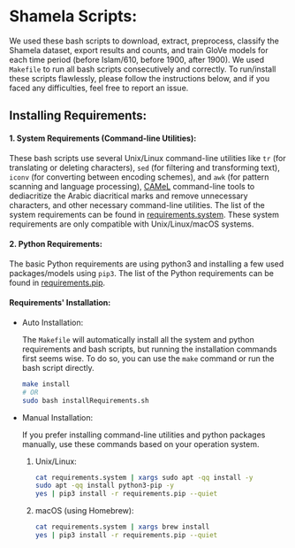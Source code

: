 # Shamela Scripts:

We used these bash scripts to download, extract, preprocess, classify the Shamela dataset, export results and counts, and train GloVe models for each time period (before Islam/610, before 1900, after 1900). We used `Makefile` to run all bash scripts consecutively and correctly.  To run/install these scripts flawlessly, please follow the instructions below, and if you faced any difficulties, feel free to report an issue.

## Installing Requirements:

#### 1. System Requirements (Command-line Utilities):

These bash scripts use several Unix/Linux command-line utilities like `tr` (for translating or deleting characters), `sed` (for filtering and transforming text), `iconv` (for converting between encoding schemes), and `awk` (for pattern scanning and language processing), [CAMeL](https://camel-tools.readthedocs.io/en/latest/index.html) command-line tools to dediacritize the Arabic diacritical marks and remove unnecessary characters, and other necessary command-line utilities. The list of the system requirements can be found in [requirements.system](https://github.com/Clarkson-Accountability-Transparency/gBiasRoadblocks/blob/main/Shamela/requirements.system "requirements.system"). These system requirements are only compatible with Unix/Linux/macOS systems.

#### 2. Python Requirements:

The basic Python requirements are using python3 and installing a few used packages/models using `pip3`.  The list of the Python requirements can be found in [requirements.pip](https://github.com/Clarkson-Accountability-Transparency/gBiasRoadblocks/blob/main/Shamela/requirements.system "requirements.pip"). 

#### Requirements' Installation:

- Auto Installation: 
  
  The `Makefile` will automatically install all the system and python requirements and bash scripts, but running the installation commands first seems wise. To do so, you can use the `make` command or run the bash script directly.
  
  ```bash
  make install
  # OR
  sudo bash installRequirements.sh
  ```

- Manual Installation:
  
  If you prefer installing command-line utilities and python packages manually, use these commands based on your operation system.
  
  1. Unix/Linux:
     
     ```bash
     cat requirements.system | xargs sudo apt -qq install -y
     sudo apt -qq install python3-pip -y
     yes | pip3 install -r requirements.pip --quiet
     ```
  
  2. macOS (using Homebrew):
     
     ```bash
     cat requirements.system | xargs brew install
     yes | pip3 install -r requirements.pip --quiet
     ```
